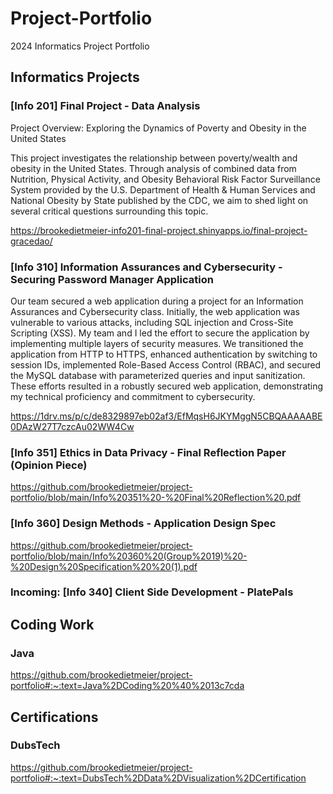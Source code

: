 # Project-Portfolio
2024 Informatics Project Portfolio 

## Informatics Projects

### [Info 201] Final Project - Data Analysis
Project Overview: Exploring the Dynamics of Poverty and Obesity in the United States

This project investigates the relationship between poverty/wealth and obesity in the United States. Through analysis of combined data from Nutrition, Physical Activity, and Obesity Behavioral Risk Factor Surveillance System provided by the U.S. Department of Health & Human Services and National Obesity by State published by the CDC, we aim to shed light on several critical questions surrounding this topic.

https://brookedietmeier-info201-final-project.shinyapps.io/final-project-gracedao/

### [Info 310] Information Assurances and Cybersecurity - Securing Password Manager Application
Our team secured a web application during a project for an Information Assurances and Cybersecurity class. Initially, the web application was vulnerable to various attacks, including SQL injection and Cross-Site Scripting (XSS). My team and I led the effort to secure the application by implementing multiple layers of security measures. We transitioned the application from HTTP to HTTPS, enhanced authentication by switching to session IDs, implemented Role-Based Access Control (RBAC), and secured the MySQL database with parameterized queries and input sanitization. These efforts resulted in a robustly secured web application, demonstrating my technical proficiency and commitment to cybersecurity. 

https://1drv.ms/p/c/de8329897eb02af3/EfMqsH6JKYMggN5CBQAAAAABE0DAzW27T7czcAu02WW4Cw

### [Info 351] Ethics in Data Privacy - Final Reflection Paper (Opinion Piece) 

https://github.com/brookedietmeier/project-portfolio/blob/main/Info%20351%20-%20Final%20Reflection%20.pdf

### [Info 360] Design Methods - Application Design Spec

https://github.com/brookedietmeier/project-portfolio/blob/main/Info%20360%20(Group%2019)%20-%20Design%20Specification%20%20(1).pdf

### Incoming: [Info 340] Client Side Development - PlatePals


## Coding Work 

### Java

https://github.com/brookedietmeier/project-portfolio#:~:text=Java%2DCoding%20%40%2013c7cda

## Certifications 

### DubsTech

https://github.com/brookedietmeier/project-portfolio#:~:text=DubsTech%2DData%2DVisualization%2DCertification


